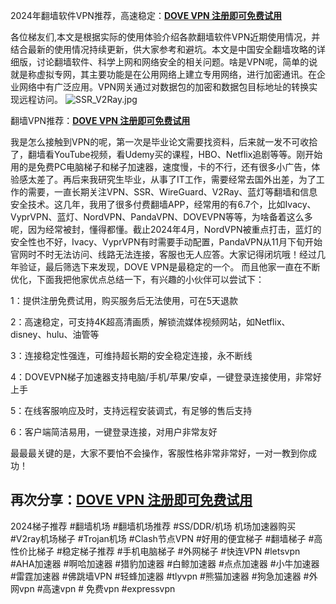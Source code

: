 2024年翻墙软件VPN推荐，高速稳定：[**DOVE VPN 注册即可免费试用**](https://dove8.cc/a.php?anaxjgyz1o3)

各位梯友们,本文是根据实际的使用体验介绍各款翻墙软件VPN近期使用情况，并结合最新的使用情况持续更新，供大家参考和避坑。本文是中国安全翻墙攻略的详细版，讨论翻墙软件、科学上网和网络安全的相关问题。啥是VPN呢，简单的说就是称虚拟专网，其主要功能是在公用网络上建立专用网络，进行加密通讯。在企业网络中有广泛应用。VPN网关通过对数据包的加密和数据包目标地址的转换实现远程访问。
![SSR_V2Ray.jpg](https://musescore.org/sites/musescore.org/files/styles/width_1480/public/2024-02/4_0.jpg?itok=rpGmrS-9_)

翻墙VPN推荐：[**DOVE VPN 注册即可免费试用**](https://dove8.cc/a.php?anaxjgyz1o3)

我是怎么接触到VPN的呢，第一次是毕业论文需要找资料，后来就一发不可收拾了，翻墙看YouTube视频，看Udemy买的课程，HBO、Netflix追剧等等。刚开始用的是免费PC电脑梯子和梯子加速器，速度慢，卡的不行，还有很多小广告，体验感太差了。再后来我研究生毕业，从事了IT工作，需要经常去国外出差，为了工作的需要，一直长期关注VPN、SSR、WireGuard、V2Ray、蓝灯等翻墙和信息安全技术。这几年，我用了很多付费翻墙APP，经常用的有6.7个，比如Ivacy、VyprVPN、蓝灯、NordVPN、PandaVPN、DOVEVPN等等，为啥备着这么多呢，因为经常被封，懂得都懂。截止2024年4月，NordVPN被重点打击，蓝灯的安全性也不好，Ivacy、VyprVPN有时需要手动配置，PandaVPN从11月下旬开始官网时不时无法访问、线路无法连接，客服也无人应答。大家记得闭坑哦！经过几年验证，最后筛选下来发现，DOVE VPN是最稳定的一个。
而且他家一直在不断优化，下面我把他家优点总结一下，有兴趣的小伙伴可以尝试下：

1：提供注册免费试用，购买服务后无法使用，可在5天退款

2：高速稳定，可支持4K超高清画质，解锁流媒体视频网站，如Netflix、disney、hulu、油管等

3：连接稳定性强连，可维持超长期的安全稳定连接，永不断线

4：DOVEVPN梯子加速器支持电脑/手机/苹果/安卓，一键登录连接使用，非常好上手

5：在线客服响应及时，支持远程安装调式，有足够的售后支持

6：客户端简洁易用，一键登录连接，对用户非常友好

最最最关键的是，大家不要怕不会操作，客服性格非常非常好，一对一教到你成功！

## 再次分享：[**DOVE VPN 注册即可免费试用**](https://dove8.cc/a.php?anaxjgyz1o3)

2024梯子推荐 #翻墙机场 #翻墙机场推荐 #SS/DDR/机场 机场加速器购买 #V2ray机场梯子 #Trojan机场 #Clash节点VPN #好用的便宜梯子 #翻墙梯子 #高性价比梯子 #稳定梯子推荐 #手机电脑梯子 #外网梯子 #快连VPN #letsvpn #AHA加速器 #啊哈加速器 #猎豹加速器 #白鲸加速器 #点点加速器 #小牛加速器 #雷霆加速器 #佛跳墙VPN #轻蜂加速器 #tlyvpn #熊猫加速器 #狗急加速器 #外网vpn #高速vpn # 免费vpn #expressvpn
